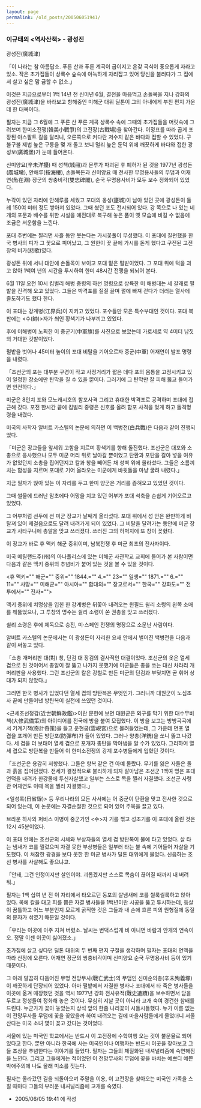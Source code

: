 ```yaml
---
layout: page
permalink: /old_posts/200506051941/
---
```


### 이규태의 &lt;역사산책&gt; - 광성진

광성진(廣城津)
 

   「이 나라는 참 아름답소. 푸른 산과 푸른 계곡이 굽이지고 온갖 곡식이 풍요롭게 자라고 있소. 작은 초가집들이 상록수 숲속에 아늑하게 자리잡고 있어 당신을 불러다가 그 집에서 살고 싶은 맘 금할 수 없소.」

   이것은 지금으로부터 1백 14년 전 신미년 6월, 결전을 마음먹고 손돌목을 지나 강화의 광성진(廣城津)을 바라보고 항해중인 미해군 대위 딜톤이 그의 아내에게 부친 편지 가운데 한 대목이다. 

   필자는 지금 그 6월에 그 푸른 산 푸른 계곡 상록수 속에 그때의 초가집들을 머릿속에 그려보며 한미소전쟁(韓美小戰爭)의 고전장(古戰場)을 찾아간다. 이정표를 따라 곱게 포장된 아스팔트 길을 달리니, 오른쪽으로 커다란 저수지 같은 바다와 접할 수 있었다. 구불구불 제법 높은 구릉을 몇 개 돌고 보니 멀리 높은 둔덕 위에 깨끗하게 바다와 접한 광성보(廣城堡)가 눈에 들어온다. 

   신미양요(辛未洋擾) 때 성책(城冊)과 문루가 파괴된 후 폐허가 된 것을 1977년 광성돈(廣城墩), 안해루(按海樓), 손돌목돈과 신미양요 때 전사한 무명용사들의 무덤과 어재연(魚在淵) 장군의 쌍충비각(雙忠碑閣), 순국 무명용사비가 모두 보수 정화되어 있었다. 

   누각이 있던 자리에 안해루를 세웠고 포대의 옹성(壅城)이 남아 있던 곳에 광성돈이 둘레 150여 미터 정도 쌓아져 있었다. 그때 썼던 포도 전시되어 있다. 강 쪽으로 나 있는 네 개의 포문과 배수를 위한 시설을 예전대로 복구해 놓은 품이 옛 모습에 비길 수 없음에 조금은 서운함을 느낀다. 

   포대 주변에는 찔리면 사흘 동안 붓는다는 가시꽃풀이 무성했다. 이 포대에 질펀했을 한국 병사의 피가 그 꽃으로 피어났고, 그 원한이 꽃 끝에 가시를 돋게 했다고 구전된 고전장의 비가(悲歌)였다.

   광성돈 위에 서니 대안에 손돌목이 보이고 포대 밑은 펄밭이었다. 그 포대 위에 턱을 괴고 앉아 1백여 년의 시간을 투시하여 한미 48시간 전쟁을 되뇌어 본다. 

   6월 11일 오전 10시 킴벌리 해병 중령의 하선 명령으로 상륙한 미 해병대는 세 갈래로 펄밭을 진격해 오고 있었다. 그들은 박격포를 질질 끌며 펄에 빠져 걷다가 더러는 열사에 졸도하기도 했다 한다. 

   이 포대는 강계병(江界兵)이 지키고 있었다. 포수들만 모은 특수부대인 것이다. 포대 복판에는 <수(帥)>자가 씌인 황색기가 나부끼고 있었다. 

   후에 미해병이 노획한 이 중군기(中軍旗)를 사진으로 보았는데 가로세로 약 4미터 남짓의 거대한 깃발이었다. 

   펄밭을 벗어나 45미터 높이의 포대 비탈을 기어오르자 중군(中軍) 어재연이 발포 명령을 내렸다. 

   「조선군의 포는 대부분 구경이 작고 사정거리가 짧은 데다 포의 몸통을 고정시키고 있어 일정한 장소에만 탄막을 칠 수 있을 뿐이다. 그러기에 그 탄막만 잘 피해 뚫고 들어가면 안전하다.」

   미군은 8인치 포와 모노캐시호의 함포사격 그리고 휴대한 박격포로 공격하며 포대에 접근해 갔다. 포전 한시간 끝에 킴벌리 중령은 신호를 올려 함포 사격을 멎게 하고 돌격명령을 내렸다. 

   미국의 사학자 알버트 카스텔의 논문에 의하면 이 백병전(白兵戰)은 다음과 같이 진행되었다.

   「미군은 장교들을 앞세워 고함을 지르며 황색기를 향해 돌진했다. 조선군은 대포와 소총으로 응사했으나 모두 미군 머리 위로 날아갈 뿐이었고 탄환과 포탄을 갈아 넣을 여유가 없었던지 소총을 집어던지고 칼과 창을 빼어든 채 성벽 위에 올라섰다. 그들은 소름끼치는 함성을 지르며 포대로 기어 올라오는 미군에게 바윗돌을 마냥 굴려 내렸다.」

   지금 필자가 앉아 있는 이 자리를 두고 한미 양군은 거리를 좁혀오고 있었던 것이다.

   그때 썰물에 드러난 암초에다 어망을 치고 있던 어부가 포대 석축을 손쉽게 기어오르고 있었다. 

   그 어부처럼 선두에 선 미군 장교가 날쌔게 올라섰다. 포대 위에서 성 안은 완만하게 비탈져 있어 제걸음으로도 달려 내려가게 되어 있었다. 그 비탈을 달려가는 동안에 미군 장교가 사타구니에 총알을 맞고 쓰러졌다. 쓰러진 그의 허벅지에 또 창이 꽂혔다.

   이 장교가 바로 휴 맥키 해군 중위이며, 남북전쟁 후 미군 최초의 전사자이다. 

   미국 메릴랜드주(州)의 아나폴리스에 있는 미해군 사관학교 교회에 들어가 본 사람이면 다음과 같은 맥키 중위의 추념비가 붙어 있는 것을 볼 수 있을 것이다.

   <휴 맥키="" 해군="" 중위="" 1844.="" 4.="" 23="" 일생="" 1871.="" 6.="" 11="" 사망="" 미해군="" 아시아="" 함대의="" 장교로서="" 한국="" 강화도="" 전투에서="" 전사="">

   맥키 중위에 치명상을 입힌 한 강계병은 뒤쫓아 내려오는 윈필드 쉴리 소령의 왼쪽 소매를 꿰뚫었으나, 그 투창의 명수는 쉴리 소령이 쏜 권총을 맞고 쓰러졌다. 

   쉴리 소령은 후에 제독으로 승진, 미·스페인 전쟁의 명장으로 소문난 사람이다. 

   알버트 카스텔의 논문에서는 이 광성돈이 자리한 요새 안에서 벌어진 백병전을 다음과 같이 써놓고 있다. 

   「소총 개머리판 대(對) 창, 단검 대 장검의 결사적인 대결이었다. 조선군의 옷은 열세 겹으로 된 것이어서 총알이 잘 뚫고 나가지 못했기에 미군들은 총을 쏘는 대신 차라리 개머리판을 사용했다. 그런 조선군의 칼은 강철로 만든 미군의 단검과 부딪치면 곧 휘어 상대가 되지 않았다.」

   그러면 한국 병사가 입었다던 열세 겹의 방탄복은 무엇인가. 그러니까 대원군이 노심초사 끝에 만들어낸 방탄복이 실전에 쓰였던 것이다.

   <근세조선정감(近世朝鮮政鑑)>이란 문헌에 보면 대원군은 외구를 막기 위한 대수무비책(大修武備策)의 아이디어를 전국에 방을 붙여 모집했다. 이 방을 보고는 방방곡곡에서 기계기책(奇計奇策)을 들고 운현궁(雲峴宮)으로 몰려들었는데, 그 가운데 면포 열 겹을 포개어 만든 방탄포(防彈布)가 들어 있었다. 그러나 양총(洋銃)을 쏘니 뚫고 나갔다. 세 겹을 더 보태어 열세 겹으로 포개자 총탄을 막아냄을 알 수가 있었다. 그리하여 열세 겹으로 방탄복을 만들어 이 한미소전쟁의 강계 포수병들에게 입혔던 것이다.

   「조선군은 용감히 저항했다. 그들은 항복 같은 건 아예 몰랐다. 무기를 잃은 자들은 돌과 흙을 집어던졌다. 전세가 결정적으로 불리하게 되자 살아남은 조선군 1백여 명은 포대 언덕을 내려가 한강물에 투신자살했고 일부는 스스로 목을 찔러 자결했다. 조선군 사령관 어재연도 이때 목을 찔러 자결했다.」

   <일성록(日省錄)> 등 우리나라의 모든 사서에는 어 중군이 탄환을 맞고 전사한 것으로 되어 있는데, 이 논문에는 자결순절한 것으로 되어 있어 주목을 끌고 있다.

   브라운 하사와 퍼비스 이병이 중군기인 <수>자 기를 꺾고 성조기를 이 포대에 올린 것은 12시 45분이었다.

   이 포대 안에는 조선군의 시체와 부상자들의 열세 겹 방탄복이 불에 타고 있었다. 살 타는 냄새가 코를 찔렀으며 자결 못한 부상병들은 일부러 타는 불 속에 기어들어 자살을 기도했다. 이 처참한 광경을 보다 못한 한 미군 병사가 딜톤 대위에게 물었다. 신음하는 조선 병사를 사살해도 좋으냐고.

   「안돼, 그건 인정이지만 살인이야. 괴롭겠지만 스스로 목숨이 끊어질 때까지 내 버려 둬.」 

   필자는 1백 십여 년 전 이 자리에서 타오르던 동포의 살냄새에 코를 씰룩씰룩하고 앉아 있다. 목에 칼을 대고 피를 뿜은 자결 병사들을 1백년이란 시공을 뚫고 투시하는데, 등살이 꿈틀하고 어느 부분인지 모르게 굵직한 것은 그들과 내 손에 흐른 피의 원형질에 동질의 분자가 섞였기 때문일 것이다.

   「우리는 이곳에 아주 지쳐 버렸소. 날씨는 변덕스럽게 비 아니면 바람과 안개의 연속이오. 정말 이젠 이곳이 싫어졌소.」

   초가집에 살고 싶다던 딜톤 대위의 두 번째 편지 구절을 생각하며 필자는 포대의 연맥을 따라 산정에 오른다. 어재연 장군의 쌍충비각이며 신미양요 순국 무명용사비 등이 있기 때문이다.

   그 아래 말끔히 다듬어진 무명 전망무사(戰亡武士)의 무덤인 신미순의총(辛未殉義塚)이 깨끗하게 단장되어 있었다. 아마 펄밭에서 자결한 병사나 포대에서 타 죽은 병사들을 이곳에 옮겨 매장했던 것을 역시 1977년 강화 전사유적(戰史遺蹟)을 보수하면서 담을 두르고 정성들여 정화해 놓은 것이다. 무심히 지날 곳이 아니라 고개 숙여 경건한 참배를 드린다. 누군가가 꽂아 놓았는지 상석 앞의 한줌 나리꽃이 시들시들했다. 누가 이름 없는 이 전망무사들 무덤에 꽃을 꽂았을까 하여 내려오는 길에 마을사람들에게 물었더니 서울 산다는 미국 소녀 몇이 꽂고 갔다는 것이었다.

   서울에 있는 미국인 학교에서는 반드시 이 고전장에 수학여행 오는 것이 불문율로 되어 있다고 한다. 뿐만 아니라 한국에 사는 미국인이나 여행자는 반드시 이곳을 찾아보고 그들 조상을 추념한다는 이야기를 들었다. 필자는 그들의 체질화된 내셔널리즘에 숙연해짐을 느낀다. 그리고 그들에게는 적이었던 이 전망무사의 무덤에 꽂을 바치는 예쁘디 예쁜 박애주의에 나도 몰래 미소를 짓는다.

   필자는 올라갔던 길을 되돌아오며 주말을 이용, 이 고전장을 찾아오는 미국인 가족을 스칠 때마다 그들의 부러운 내셔널리즘에 고개를 숙였다.

 





- 2005/06/05 19:41 에 작성